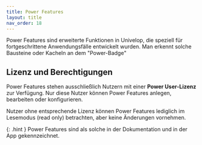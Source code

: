 ```yaml
---
title: Power Features
layout: title
nav_order: 18
---
```


Power Features sind erweiterte Funktionen in Univelop, die speziell für fortgeschrittene Anwendungsfälle entwickelt wurden. Man erkennt solche Bausteine oder Kacheln an dem "Power-Badge"

## Lizenz und Berechtigungen

Power Features stehen ausschließlich Nutzern mit einer **Power User-Lizenz** zur Verfügung. Nur diese Nutzer können Power Features anlegen, bearbeiten oder konfigurieren.

Nutzer ohne entsprechende Lizenz können Power Features lediglich im Lesemodus (read only) betrachten, aber keine Änderungen vornehmen.

{: .hint }
Power Features sind als solche in der Dokumentation und in der App gekennzeichnet.
